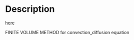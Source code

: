 # Description
[here](https://github.com/artiebears13/convection-diffusion_task/blob/Working_branch/ReadMe.pdf)

FINITE VOLUME METHOD for convection_diffusion equation

